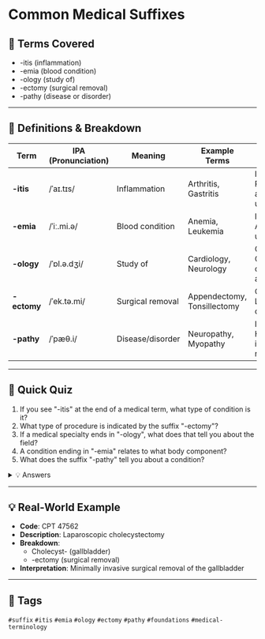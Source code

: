 # Common Medical Suffixes

## 📘 Terms Covered
- -itis (inflammation)
- -emia (blood condition)
- -ology (study of)
- -ectomy (surgical removal)
- -pathy (disease or disorder)

---

## 🧾 Definitions & Breakdown
| Term | IPA (Pronunciation) | Meaning | Example Terms | Example in Context |
|------|-------------------|---------|---------------|-------------------|
| **-itis** | /ˈaɪ.tɪs/ | Inflammation | Arthritis, Gastritis | ICD-10: M06.9 Rheumatoid arthritis, unspecified |
| **-emia** | /ˈiː.mi.ə/ | Blood condition | Anemia, Leukemia | ICD-10: D64.9 Anemia, unspecified |
| **-ology** | /ˈɒl.ə.dʒi/ | Study of | Cardiology, Neurology | CPT: 99241 Office consultation for a new patient |
| **-ectomy** | /ˈek.tə.mi/ | Surgical removal | Appendectomy, Tonsillectomy | CPT: 47562 Laparoscopic cholecystectomy |
| **-pathy** | /ˈpæθ.i/ | Disease/disorder | Neuropathy, Myopathy | ICD-10: G60.9 Hereditary and idiopathic neuropathy |

---

## 📝 Quick Quiz
1. If you see "-itis" at the end of a medical term, what type of condition is it?
2. What type of procedure is indicated by the suffix "-ectomy"?
3. If a medical specialty ends in "-ology", what does that tell you about the field?
4. A condition ending in "-emia" relates to what body component?
5. What does the suffix "-pathy" tell you about a condition?

<details>
<summary>💡 Answers</summary>

1. An inflammatory condition
2. Surgical removal of something
3. It's the study or science of that particular body system/area
4. It's a condition related to the blood
5. It indicates a disease or disorder of the specified body part/system

</details>

---

## 💡 Real-World Example
- **Code**: CPT 47562
- **Description**: Laparoscopic cholecystectomy
- **Breakdown**: 
  - Cholecyst- (gallbladder)
  - -ectomy (surgical removal)
- **Interpretation**: Minimally invasive surgical removal of the gallbladder

---

## 🔖 Tags
`#suffix` `#itis` `#emia` `#ology` `#ectomy` `#pathy` `#foundations` `#medical-terminology`